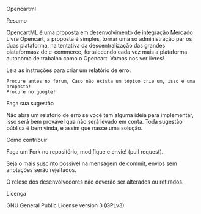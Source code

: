 Opencartml


Resumo

OpencartML é uma proposta em desenvolvimento de integração Mercado Livre Opencart, a proposta é simples, tornar uma só 
administração par os duas plataforma, na tentativa da descentralização das grandes plataformasz de e-commerce, fortalecendo
cada vez mais a plataforma autonoma de trabalho como o Opencart. Vamos nos ver livres!

Leia as instruções para criar um relatório de erro.

    Procure antes no forum, Caso não exista um tópico crie um, isso é uma proposta!
    Procure no google!


Faça sua sugestão

Não abra um relatório de erro se você tem alguma idéia para implementar, isso será bem provável qua não será levado em conta. 
Toda sugestão pública é bem vinda, é assim que nasce uma solução.

Como contribuir

Faça um Fork no repositório, modifique e envie! (pull request).

Seja o mais suscinto possivel na mensagem de commit, envios sem anotações serão rejeitados.


O relese dos desenvolvedores não deverão ser alterados ou retirados.

Licença

GNU General Public License version 3 (GPLv3)
